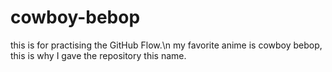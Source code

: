 # cowboy-bebop
this is for practising the GitHub Flow.\n
my favorite anime is cowboy bebop, this is why I gave the repository this name.
